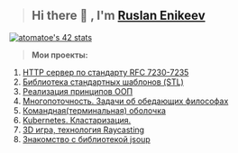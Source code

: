 > ## Hi there 👋 , I'm [Ruslan Enikeev](https://github.com/atomatoe) ##

[![atomatoe's 42 stats](https://badge42.herokuapp.com/api/stats/atomatoe?privacyEmail=true)](https://github.com/atomatoe)

> <b>Мои проекты:</b>
1. [HTTP сервер по стандарту RFC 7230-7235](https://github.com/atomatoe/webserv)
2. [Библиотека стандартных шаблонов (STL)](https://github.com/atomatoe/ft_containers)
3. [Реализация принципов ООП](https://github.com/atomatoe/CPP_modules)
4. [Многопоточность. Задачи об обедающих философах](https://github.com/atomatoe/ft_philosophers)
5. [Командная(терминальная) оболочка](https://github.com/atomatoe/minishell)
6. [Kubernetes. Кластаризация.](https://github.com/atomatoe/ft_service)
7. [3D игра, технология Raycasting](https://github.com/atomatoe/cub3D)
8. [Знакомство с библиотекой jsoup](https://github.com/atomatoe/jsoupParse)
